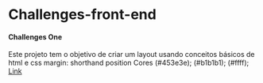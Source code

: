 # Challenges-front-end
#### Challenges One
 Este projeto tem o objetivo de criar um layout usando conceitos básicos de html e css margin: shorthand position
 Cores
 (#453e3e);
 (#b1b1b1);
 (#ffff);
[Link](https://thiagomassenomaciel.github.io/Challenges-front-end/)
